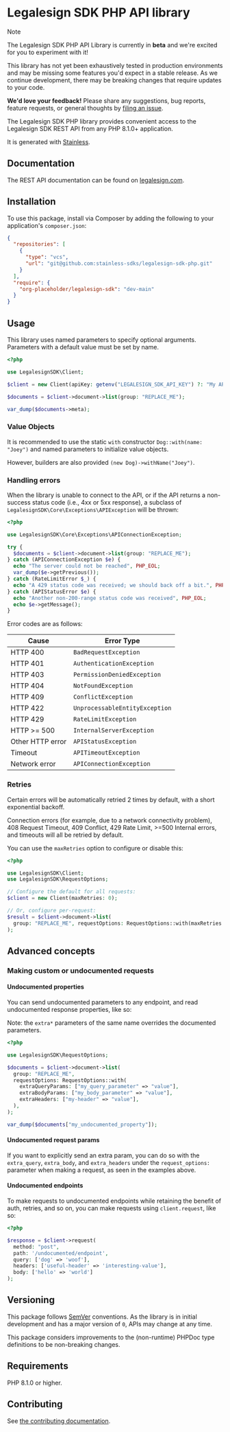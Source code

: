 # Legalesign SDK PHP API library

> [!NOTE]
> The Legalesign SDK PHP API Library is currently in **beta** and we're excited for you to experiment with it!
>
> This library has not yet been exhaustively tested in production environments and may be missing some features you'd expect in a stable release. As we continue development, there may be breaking changes that require updates to your code.
>
> **We'd love your feedback!** Please share any suggestions, bug reports, feature requests, or general thoughts by [filing an issue](https://www.github.com/stainless-sdks/legalesign-sdk-php/issues/new).

The Legalesign SDK PHP library provides convenient access to the Legalesign SDK REST API from any PHP 8.1.0+ application.

It is generated with [Stainless](https://www.stainless.com/).

## Documentation

The REST API documentation can be found on [legalesign.com](https://legalesign.com/contact/).

## Installation

To use this package, install via Composer by adding the following to your application's `composer.json`:

```json
{
  "repositories": [
    {
      "type": "vcs",
      "url": "git@github.com:stainless-sdks/legalesign-sdk-php.git"
    }
  ],
  "require": {
    "org-placeholder/legalesign-sdk": "dev-main"
  }
}
```

## Usage

This library uses named parameters to specify optional arguments.
Parameters with a default value must be set by name.

```php
<?php

use LegalesignSDK\Client;

$client = new Client(apiKey: getenv("LEGALESIGN_SDK_API_KEY") ?: "My API Key");

$documents = $client->document->list(group: "REPLACE_ME");

var_dump($documents->meta);
```

### Value Objects

It is recommended to use the static `with` constructor `Dog::with(name: "Joey")`
and named parameters to initialize value objects.

However, builders are also provided `(new Dog)->withName("Joey")`.

### Handling errors

When the library is unable to connect to the API, or if the API returns a non-success status code (i.e., 4xx or 5xx response), a subclass of `LegalesignSDK\Core\Exceptions\APIException` will be thrown:

```php
<?php

use LegalesignSDK\Core\Exceptions\APIConnectionException;

try {
  $documents = $client->document->list(group: "REPLACE_ME");
} catch (APIConnectionException $e) {
  echo "The server could not be reached", PHP_EOL;
  var_dump($e->getPrevious());
} catch (RateLimitError $_) {
  echo "A 429 status code was received; we should back off a bit.", PHP_EOL;
} catch (APIStatusError $e) {
  echo "Another non-200-range status code was received", PHP_EOL;
  echo $e->getMessage();
}
```

Error codes are as follows:

| Cause            | Error Type                     |
| ---------------- | ------------------------------ |
| HTTP 400         | `BadRequestException`          |
| HTTP 401         | `AuthenticationException`      |
| HTTP 403         | `PermissionDeniedException`    |
| HTTP 404         | `NotFoundException`            |
| HTTP 409         | `ConflictException`            |
| HTTP 422         | `UnprocessableEntityException` |
| HTTP 429         | `RateLimitException`           |
| HTTP >= 500      | `InternalServerException`      |
| Other HTTP error | `APIStatusException`           |
| Timeout          | `APITimeoutException`          |
| Network error    | `APIConnectionException`       |

### Retries

Certain errors will be automatically retried 2 times by default, with a short exponential backoff.

Connection errors (for example, due to a network connectivity problem), 408 Request Timeout, 409 Conflict, 429 Rate Limit, >=500 Internal errors, and timeouts will all be retried by default.

You can use the `maxRetries` option to configure or disable this:

```php
<?php

use LegalesignSDK\Client;
use LegalesignSDK\RequestOptions;

// Configure the default for all requests:
$client = new Client(maxRetries: 0);

// Or, configure per-request:
$result = $client->document->list(
  group: "REPLACE_ME", requestOptions: RequestOptions::with(maxRetries: 5)
);
```

## Advanced concepts

### Making custom or undocumented requests

#### Undocumented properties

You can send undocumented parameters to any endpoint, and read undocumented response properties, like so:

Note: the `extra*` parameters of the same name overrides the documented parameters.

```php
<?php

use LegalesignSDK\RequestOptions;

$documents = $client->document->list(
  group: "REPLACE_ME",
  requestOptions: RequestOptions::with(
    extraQueryParams: ["my_query_parameter" => "value"],
    extraBodyParams: ["my_body_parameter" => "value"],
    extraHeaders: ["my-header" => "value"],
  ),
);

var_dump($documents["my_undocumented_property"]);
```

#### Undocumented request params

If you want to explicitly send an extra param, you can do so with the `extra_query`, `extra_body`, and `extra_headers` under the `request_options:` parameter when making a request, as seen in the examples above.

#### Undocumented endpoints

To make requests to undocumented endpoints while retaining the benefit of auth, retries, and so on, you can make requests using `client.request`, like so:

```php
<?php

$response = $client->request(
  method: "post",
  path: '/undocumented/endpoint',
  query: ['dog' => 'woof'],
  headers: ['useful-header' => 'interesting-value'],
  body: ['hello' => 'world']
);
```

## Versioning

This package follows [SemVer](https://semver.org/spec/v2.0.0.html) conventions. As the library is in initial development and has a major version of `0`, APIs may change at any time.

This package considers improvements to the (non-runtime) PHPDoc type definitions to be non-breaking changes.

## Requirements

PHP 8.1.0 or higher.

## Contributing

See [the contributing documentation](https://github.com/stainless-sdks/legalesign-sdk-php/tree/main/CONTRIBUTING.md).
